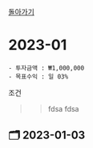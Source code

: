 [돌아가기](/StockCompany-Korea/README.md)

# 2023-01
```
- 투자금액 : ₩1,000,000
- 목표수익 : 일 03%

```

조건
>> fdsa
>> fdsa

## :card_index_dividers: 2023-01-03
